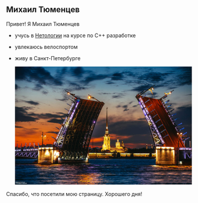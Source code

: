 ## Михаил Тюменцев 

Привет!
Я Михаил Тюменцев

* учусь в [Нетологии](https://netology.ru) на курсе по С++ разработке 
* увлекаюсь велоспортом
* живу в Санкт-Петербурге
  
  ![](Img-1.jpg)
  

Спасибо, что посетили мою страницу.
Хорошего дня!

